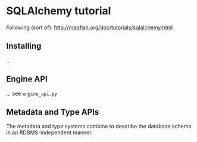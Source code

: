 # SQLAlchemy tutorial

Following (sort of): http://mapfish.org/doc/tutorials/sqlalchemy.html

## Installing

...

## Engine API

... see `engine_api.py`

## Metadata and Type APIs

The metadata and type systems combine to describe the database schema in
an RDBMS-independent manner.
